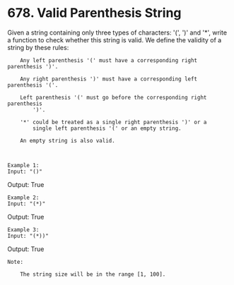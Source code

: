 # 678. Valid Parenthesis String

Given a string containing only three types of characters: '(', ')' and '*', write a function
        to check whether this string is valid. We define the validity of a string by these rules:
    
        Any left parenthesis '(' must have a corresponding right parenthesis ')'.
        
        Any right parenthesis ')' must have a corresponding left parenthesis '('.
        
        Left parenthesis '(' must go before the corresponding right parenthesis
            ')'.
        
        '*' could be treated as a single right parenthesis ')' or a
            single left parenthesis '(' or an empty string.
        
        An empty string is also valid.
    
    

    Example 1:
    Input: "()"
Output: True

    

    Example 2:
    Input: "(*)"
Output: True

    

    Example 3:
    Input: "(*))"
Output: True

    

    Note:
    
        The string size will be in the range [1, 100].
